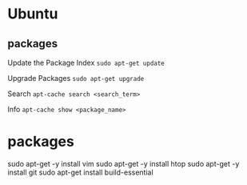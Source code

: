 # Ubuntu

## packages
Update the Package Index `sudo apt-get update`

Upgrade Packages `sudo apt-get upgrade`

Search `apt-cache search <search_term>`

Info `apt-cache show <package_name>`

# packages
sudo apt-get -y install vim
sudo apt-get -y install htop
sudo apt-get -y install git
sudo apt-get install build-essential